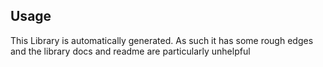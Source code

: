 ## Usage

This Library is automatically generated. As such it has some rough edges and the library docs and readme are particularly unhelpful